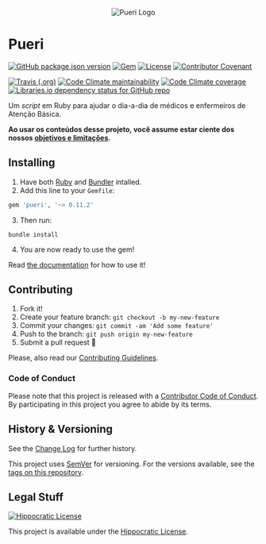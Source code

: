 <p style='text-align: center; margin-bottom: 0;'>
  <img alt='Pueri Logo' src='https://i.imgur.com/YZr2UEn.png' style='max-width: 250px; margin: 0;' />
</p>

# Pueri

[![GitHub package.json version](https://img.shields.io/github/package-json/v/Nereare/pueri)](https://github.com/Nereare/pueri/releases)
[![Gem](https://img.shields.io/gem/v/pueri)](https://rubygems.org/gems/pueri)
[![License](https://img.shields.io/badge/license-Hippocratic%20License%20v1.2-red)](LICENSE.md)
[![Contributor Covenant](https://img.shields.io/badge/Contributor%20Covenant-v1.4%20adopted-ff69b4.svg)](CODE-OF-CONDUCT.md)

[![Travis (.org)](https://img.shields.io/travis/Nereare/pueri)](https://travis-ci.org/Nereare/pueri)
[![Code Climate maintainability](https://img.shields.io/codeclimate/maintainability/Nereare/pueri)](https://codeclimate.com/github/Nereare/pueri)
[![Code Climate coverage](https://img.shields.io/codeclimate/coverage/Nereare/pueri)](https://codeclimate.com/github/Nereare/pueri)
[![Libraries.io dependency status for GitHub repo](https://img.shields.io/librariesio/github/Nereare/pueri)](https://libraries.io/github/Nereare/pueri)

Um *script* em Ruby para ajudar o dia-a-dia de médicos e enfermeiros de Atenção Básica.

**Ao usar os conteúdos desse projeto, você assume estar ciente dos nossos [objetivos e limitações](ABOUT.md).**

## Installing

1. Have both [Ruby](https://www.ruby-lang.org/) and [Bundler](https://bundler.io/) intalled.
2. Add this line to your `Gemfile`:
```ruby
gem 'pueri', '~> 0.11.2'
```
3. Then run:
```shell
bundle install
```
4. You are now ready to use the gem!

Read [the documentation](https://nereare.github.io/pueri/) for how to use it!

## Contributing

1. Fork it!
2. Create your feature branch: `git checkout -b my-new-feature`
3. Commit your changes: `git commit -am 'Add some feature'`
4. Push to the branch: `git push origin my-new-feature`
5. Submit a pull request :tada:

Please, also read our [Contributing Guidelines](CONTRIBUTING.md).

### Code of Conduct

Please note that this project is released with a [Contributor Code of Conduct](CODE-OF-CONDUCT.md). By participating in this project you agree to abide by its terms.

## History & Versioning

See the [Change Log](CHANGELOG.md) for further history.

This project uses [SemVer](http://semver.org/) for versioning. For the versions available, see the [tags on this repository](https://github.com/Nereare/pueri/tags).

## Legal Stuff

[![Hippocratic License](https://i.imgur.com/DEKS3nm.png)](LICENSE.md)

This project is available under the [Hippocratic License](https://firstdonoharm.dev/).
